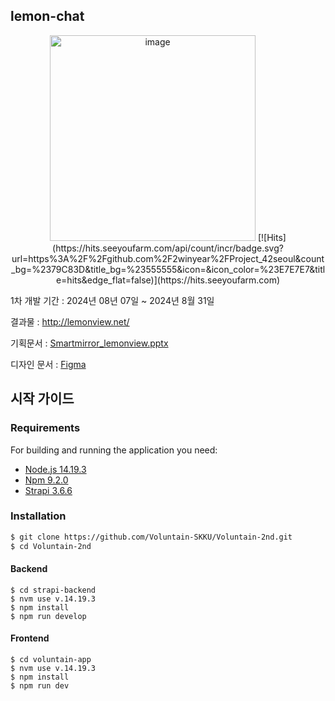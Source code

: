 ## lemon-chat
<div align="center">
<img width="329" alt="image" src="https://github.com/user-attachments/assets/f7159b60-1cfe-4ab8-aa83-825d4ad0c68e">
[![Hits](https://hits.seeyoufarm.com/api/count/incr/badge.svg?url=https%3A%2F%2Fgithub.com%2F2winyear%2FProject_42seoul&count_bg=%2379C83D&title_bg=%23555555&icon=&icon_color=%23E7E7E7&title=hits&edge_flat=false)](https://hits.seeyoufarm.com)
</div>

1차 개발 기간 : 2024년 08년 07일 ~ 2024년 8월 31일

결과물 : http://lemonview.net/

기획문서 : [Smartmirror_lemonview.pptx](https://github.com/user-attachments/files/16883708/Smartmirror_lemonview.pptx)

디자인 문서 : [Figma](https://www.figma.com/design/yYeWGoDdGnAKm3DOXFGzyr/%EB%A0%88%EB%AA%AC%EC%B1%97_%EB%94%94%EC%9E%90%EC%9D%B8?node-id=0-1&node-type=CANVAS&t=5KSOxxC1Bkl2WGaL-0)

## 시작 가이드
### Requirements
For building and running the application you need:

- [Node.js 14.19.3](https://nodejs.org/ca/blog/release/v14.19.3/)
- [Npm 9.2.0](https://www.npmjs.com/package/npm/v/9.2.0)
- [Strapi 3.6.6](https://www.npmjs.com/package/strapi/v/3.6.6)

### Installation
``` bash
$ git clone https://github.com/Voluntain-SKKU/Voluntain-2nd.git
$ cd Voluntain-2nd
```
#### Backend
```
$ cd strapi-backend
$ nvm use v.14.19.3
$ npm install
$ npm run develop
```

#### Frontend
```
$ cd voluntain-app
$ nvm use v.14.19.3
$ npm install 
$ npm run dev
```
